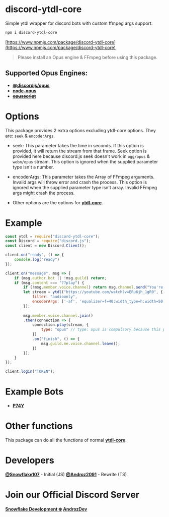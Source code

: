 # discord-ytdl-core
Simple ytdl wrapper for discord bots with custom ffmpeg args support.

```sh
npm i discord-ytdl-core
```

[https://www.npmjs.com/package/discord-ytdl-core](https://www.npmjs.com/package/discord-ytdl-core)

> Please install an Opus engine & FFmpeg before using this package.

## **Supported Opus Engines:**
- **[@discordjs/opus](https://npmjs.com/package/@discordjs/opus)**
- **[node-opus](https://npmjs.com/package/node-opus)**
- ~~**[opusscript](https://npmjs.com/package/opusscript)**~~

# Options
This package provides 2 extra options excluding ytdl-core options.
They are: `seek` & `encoderArgs`.
- seek: This parameter takes the time in seconds. 
If this option is provided, it will return the stream from that frame.
Seek option is provided here because discord.js seek doesn't work in `ogg/opus` & `webm/opus` stream.
This option is ignored when the supplied parameter type isn't a number.

- encoderArgs: This parameter takes the Array of FFmpeg arguments.
Invalid args will throw error and crash the process.
This option is ignored when the supplied parameter type isn't array. Invalid FFmpeg args might crash the process.

- Other options are the options for **[ytdl-core](https://npmjs.com/package/ytdl-core)**.

# Example

```js
const ytdl = require("discord-ytdl-core");
const Discord = require("discord.js");
const client = new Discord.Client();

client.on("ready", () => {
    console.log("ready")
});

client.on("message", msg => {
    if (msg.author.bot || !msg.guild) return;
    if (msg.content === "??play") {
        if (!msg.member.voice.channel) return msg.channel.send("You're not in a voice channel?");
        let stream = ytdl("https://youtube.com/watch?v=ERu6jh_1gR0", {
            filter: "audioonly",
            encoderArgs: ['-af', 'equalizer=f=40:width_type=h:width=50:g=10'] // FFmpeg args array (optional)
        });
        
        msg.member.voice.channel.join()
        .then(connection => {
            connection.play(stream, {
                type: "opus" // type: opus is compulsory because this package returns opus stream
            })
            .on("finish", () => {
                msg.guild.me.voice.channel.leave();
            })
        });
    }
});

client.login("TOKEN");
```

# Example Bots
- **[P74Y](https://github.com/Snowflake107/P74Y)**

# Other functions
This package can do all the functions of normal **[ytdl-core](https://npmjs.com/package/ytdl-core)**.

# Developers
**[@Snowflake107](https://github.com/Snowflake107)** - Initial (JS)
**[@Androz2091](https://github.com/Androz2091)** - Rewrite (TS)

# Join our Official Discord Server
**[Snowflake Development ❄️](https://discord.gg/uqB8kxh)**
**[AndrozDev](https://discord.gg/Qreejcu)**

